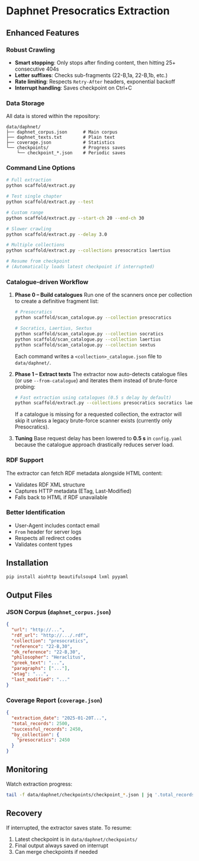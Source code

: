 # Daphnet Presocratics Extraction

## Enhanced Features

### Robust Crawling
- **Smart stopping**: Only stops after finding content, then hitting 25+ consecutive 404s
- **Letter suffixes**: Checks sub-fragments (22-B,1a, 22-B,1b, etc.)
- **Rate limiting**: Respects `Retry-After` headers, exponential backoff
- **Interrupt handling**: Saves checkpoint on Ctrl+C

### Data Storage
All data is stored within the repository:
```
data/daphnet/
├── daphnet_corpus.json      # Main corpus
├── daphnet_texts.txt        # Plain text
├── coverage.json            # Statistics
└── checkpoints/             # Progress saves
    └── checkpoint_*.json    # Periodic saves
```

### Command Line Options
```bash
# Full extraction
python scaffold/extract.py

# Test single chapter
python scaffold/extract.py --test

# Custom range
python scaffold/extract.py --start-ch 20 --end-ch 30

# Slower crawling
python scaffold/extract.py --delay 3.0

# Multiple collections
python scaffold/extract.py --collections presocratics laertius

# Resume from checkpoint
# (Automatically loads latest checkpoint if interrupted)
```

### Catalogue-driven Workflow

1. **Phase 0 – Build catalogues**
   Run one of the scanners once per collection to create a definitive fragment list:
   ```bash
   # Presocratics
   python scaffold/scan_catalogue.py --collection presocratics

   # Socratics, Laertius, Sextus
   python scaffold/scan_catalogue.py --collection socratics
   python scaffold/scan_catalogue.py --collection laertius
   python scaffold/scan_catalogue.py --collection sextus
   ```
   Each command writes a `<collection>_catalogue.json` file to `data/daphnet/`.

2. **Phase 1 – Extract texts**
   The extractor now auto-detects catalogue files (or use `--from-catalogue`) and iterates them instead of brute-force probing:
   ```bash
   # Fast extraction using catalogues (0.5 s delay by default)
   python scaffold/extract.py --collections presocratics socratics laertius sextus --verbose
   ```

   If a catalogue is missing for a requested collection, the extractor will skip it unless a legacy brute-force scanner exists (currently only Presocratics).

3. **Tuning**
   Base request delay has been lowered to **0.5 s** in `config.yaml` because the catalogue approach drastically reduces server load.

### RDF Support
The extractor can fetch RDF metadata alongside HTML content:
- Validates RDF XML structure
- Captures HTTP metadata (ETag, Last-Modified)
- Falls back to HTML if RDF unavailable

### Better Identification
- User-Agent includes contact email
- `From` header for server logs
- Respects all redirect codes
- Validates content types

## Installation
```bash
pip install aiohttp beautifulsoup4 lxml pyyaml
```

## Output Files

### JSON Corpus (`daphnet_corpus.json`)
```json
{
  "url": "http://...",
  "rdf_url": "http://.../.rdf",
  "collection": "presocratics",
  "reference": "22-B,30",
  "dk_reference": "22-B,30",
  "philosopher": "Heraclitus",
  "greek_text": "...",
  "paragraphs": ["..."],
  "etag": "...",
  "last_modified": "..."
}
```

### Coverage Report (`coverage.json`)
```json
{
  "extraction_date": "2025-01-20T...",
  "total_records": 2500,
  "successful_records": 2450,
  "by_collection": {
    "presocratics": 2450
  }
}
```

## Monitoring
Watch extraction progress:
```bash
tail -f data/daphnet/checkpoints/checkpoint_*.json | jq '.total_records'
```

## Recovery
If interrupted, the extractor saves state. To resume:
1. Latest checkpoint is in `data/daphnet/checkpoints/`
2. Final output always saved on interrupt
3. Can merge checkpoints if needed
